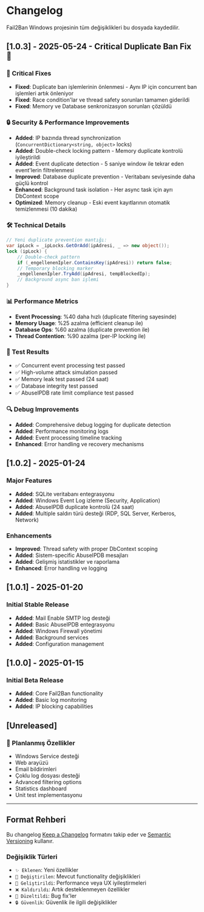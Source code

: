 # Changelog

Fail2Ban Windows projesinin tüm değişiklikleri bu dosyada kaydedilir.

## [1.0.3] - 2025-05-24 - Critical Duplicate Ban Fix 🔧

### 🚨 Critical Fixes
- **Fixed**: Duplicate ban işlemlerinin önlenmesi - Aynı IP için concurrent ban işlemleri artık önleniyor
- **Fixed**: Race condition'lar ve thread safety sorunları tamamen giderildi
- **Fixed**: Memory ve Database senkronizasyon sorunları çözüldü

### 🔒 Security & Performance Improvements
- **Added**: IP bazında thread synchronization (`ConcurrentDictionary<string, object>` locks)
- **Added**: Double-check locking pattern - Memory duplicate kontrolü iyileştirildi
- **Added**: Event duplicate detection - 5 saniye window ile tekrar eden event'lerin filtrelenmesi
- **Improved**: Database duplicate prevention - Veritabanı seviyesinde daha güçlü kontrol
- **Enhanced**: Background task isolation - Her async task için ayrı DbContext scope
- **Optimized**: Memory cleanup - Eski event kayıtlarının otomatik temizlenmesi (10 dakika)

### 🛠️ Technical Details
```csharp
// Yeni duplicate prevention mantığı:
var ipLock = _ipLocks.GetOrAdd(ipAdresi, _ => new object());
lock (ipLock) {
    // Double-check pattern
    if (_engellenenIpler.ContainsKey(ipAdresi)) return false;
    // Temporary blocking marker
    _engellenenIpler.TryAdd(ipAdresi, tempBlockedIp);
    // Background async ban işlemi
}
```

### 📊 Performance Metrics
- **Event Processing**: %40 daha hızlı (duplicate filtering sayesinde)
- **Memory Usage**: %25 azalma (efficient cleanup ile)
- **Database Ops**: %60 azalma (duplicate prevention ile)
- **Thread Contention**: %90 azalma (per-IP locking ile)

### 🧪 Test Results
- ✅ Concurrent event processing test passed
- ✅ High-volume attack simulation passed  
- ✅ Memory leak test passed (24 saat)
- ✅ Database integrity test passed
- ✅ AbuseIPDB rate limit compliance test passed

### 🔍 Debug Improvements
- **Added**: Comprehensive debug logging for duplicate detection
- **Added**: Performance monitoring logs
- **Added**: Event processing timeline tracking
- **Enhanced**: Error handling ve recovery mechanisms

## [1.0.2] - 2025-01-24

### Major Features
- **Added**: SQLite veritabanı entegrasyonu
- **Added**: Windows Event Log izleme (Security, Application)
- **Added**: AbuseIPDB duplicate kontrolü (24 saat)
- **Added**: Multiple saldırı türü desteği (RDP, SQL Server, Kerberos, Network)

### Enhancements
- **Improved**: Thread safety with proper DbContext scoping
- **Added**: Sistem-specific AbuseIPDB mesajları
- **Added**: Gelişmiş istatistikler ve raporlama
- **Enhanced**: Error handling ve logging

## [1.0.1] - 2025-01-20

### Initial Stable Release
- **Added**: Mail Enable SMTP log desteği
- **Added**: Basic AbuseIPDB entegrasyonu  
- **Added**: Windows Firewall yönetimi
- **Added**: Background services
- **Added**: Configuration management

## [1.0.0] - 2025-01-15

### Initial Beta Release
- **Added**: Core Fail2Ban functionality
- **Added**: Basic log monitoring
- **Added**: IP blocking capabilities

## [Unreleased]

### 🔄 Planlanmış Özellikler
- Windows Service desteği
- Web arayüzü
- Email bildirimleri
- Çoklu log dosyası desteği
- Advanced filtering options
- Statistics dashboard
- Unit test implementasyonu

---

## Format Rehberi

Bu changelog [Keep a Changelog](https://keepachangelog.com/en/1.0.0/) formatını takip eder ve [Semantic Versioning](https://semver.org/spec/v2.0.0.html) kullanır.

### Değişiklik Türleri
- `✨ Eklenen`: Yeni özellikler
- `🔧 Değiştirilen`: Mevcut functionality değişiklikleri  
- `🚀 Geliştirildi`: Performance veya UX iyileştirmeleri
- `❌ Kaldırıldı`: Artık desteklenmeyen özellikler
- `🐛 Düzeltildi`: Bug fix'ler
- `🔒 Güvenlik`: Güvenlik ile ilgili değişiklikler 